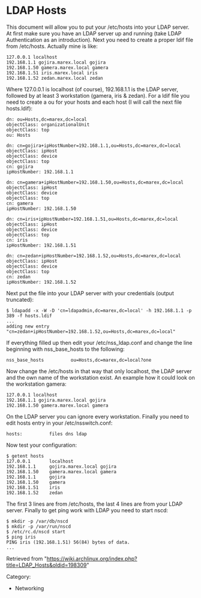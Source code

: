 LDAP Hosts
==========

This document will allow you to put your /etc/hosts into your LDAP
server. At first make sure you have an LDAP server up and running (take
LDAP Authentication as an introduction). Next you need to create a
proper ldif file from /etc/hosts. Actually mine is like:

    127.0.0.1 localhost
    192.168.1.1 gojira.marex.local gojira
    192.168.1.50 gamera.marex.local gamera
    192.168.1.51 iris.marex.local iris
    192.168.1.52 zedan.marex.local zedan

Where 127.0.0.1 is localhost (of course), 192.168.1.1 is the LDAP
server, followed by at least 3 workstation (gamera, iris & zedan). For a
ldif file you need to create a ou for your hosts and each host (I will
call the next file hosts.ldif):

    dn: ou=Hosts,dc=marex,dc=local                                                                                              
    objectClass: organizationalUnit                                                                                             
    objectClass: top                                                                                                            
    ou: Hosts

    dn: cn=gojira+ipHostNumber=192.168.1.1,ou=Hosts,dc=marex,dc=local
    objectClass: ipHost
    objectClass: device
    objectClass: top
    cn: gojira
    ipHostNumber: 192.168.1.1

    dn: cn=gamera+ipHostNumber=192.168.1.50,ou=Hosts,dc=marex,dc=local
    objectClass: ipHost
    objectClass: device
    objectClass: top
    cn: gamera
    ipHostNumber: 192.168.1.50

    dn: cn=iris+ipHostNumber=192.168.1.51,ou=Hosts,dc=marex,dc=local
    objectClass: ipHost
    objectClass: device
    objectClass: top
    cn: iris
    ipHostNumber: 192.168.1.51

    dn: cn=zedan+ipHostNumber=192.168.1.52,ou=Hosts,dc=marex,dc=local
    objectClass: ipHost
    objectClass: device
    objectClass: top
    cn: zedan
    ipHostNumber: 192.168.1.52

Next put the file into your LDAP server with your credentials (output
truncated):

    $ ldapadd -x -W -D 'cn=ldapadmin,dc=marex,dc=local' -h 192.168.1.1 -p 389 -f hosts.ldif
    ...
    adding new entry "cn=zedan+ipHostNumber=192.168.1.52,ou=Hosts,dc=marex,dc=local"

If everything filled up then edit your /etc/nss_ldap.conf and change the
line beginning with nss_base_hosts to the following:

    nss_base_hosts          ou=Hosts,dc=marex,dc=local?one

Now change the /etc/hosts in that way that only localhost, the LDAP
server and the own name of the workstation exist. An example how it
could look on the workstation gamera:

    127.0.0.1 localhost
    192.168.1.1 gojira.marex.local gojira
    192.168.1.50 gamera.marex.local gamera

On the LDAP server you can ignore every workstation. Finally you need to
edit hosts entry in your /etc/nsswitch.conf:

    hosts:          files dns ldap

Now test your configuration:

    $ getent hosts
    127.0.0.1       localhost
    192.168.1.1     gojira.marex.local gojira
    192.168.1.50    gamera.marex.local gamera
    192.168.1.1     gojira
    192.168.1.50    gamera
    192.168.1.51    iris
    192.168.1.52    zedan

The first 3 lines are from /etc/hosts, the last 4 lines are from your
LDAP server. Finally to get ping work with LDAP you need to start nscd:

    $ mkdir -p /var/db/nscd
    $ mkdir -p /var/run/nscd
    $ /etc/rc.d/nscd start
    $ ping iris
    PING iris (192.168.1.51) 56(84) bytes of data.
    ...

Retrieved from
"https://wiki.archlinux.org/index.php?title=LDAP_Hosts&oldid=198309"

Category:

-   Networking
